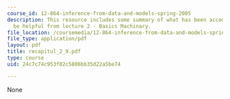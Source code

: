 ```yaml
---
course_id: 12-864-inference-from-data-and-models-spring-2005
description: This resource includes some summary of what has been accomplished may
  be helpful from lecture 2 - Basics Machinary.
file_location: /coursemedia/12-864-inference-from-data-and-models-spring-2005/24c7c74c953f02c5806bb35d22a5be74_recapitul_2_9.pdf
file_type: application/pdf
layout: pdf
title: recapitul_2_9.pdf
type: course
uid: 24c7c74c953f02c5806bb35d22a5be74

---
```

None
